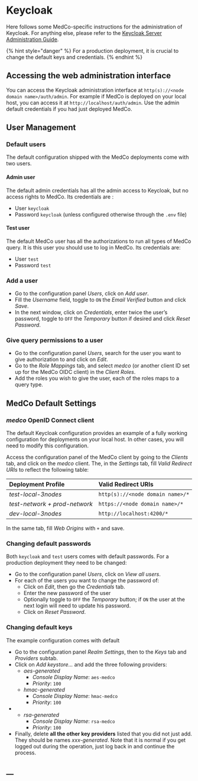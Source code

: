 # Keycloak

Here follows some MedCo-specific instructions for the administration of Keycloak. For anything else, please refer to the [Keycloak Server Administration Guide](https://www.keycloak.org/docs/latest/server_admin/index.html).

{% hint style="danger" %}
For a production deployment, it is crucial to change the default keys and credentials.
{% endhint %}

## Accessing the web administration interface

You can access the Keycloak administration interface at `http(s)://<node domain name>/auth/admin`. For example if MedCo is deployed on your local host, you can access it at `http://localhost/auth/admin`. Use the admin default credentials if you had just deployed MedCo.

## User Management

### Default users

The default configuration shipped with the MedCo deployments come with two users.

#### Admin user

The default admin credentials has all the admin access to Keycloak, but no access rights to MedCo. Its credentials are :

* User `keycloak`
* Password `keycloak` \(unless configured otherwise through the `.env` file\)

#### Test user

The default MedCo user has all the authorizations to run all types of MedCo query. It is this user you should use to log in MedCo. Its credentials are:

* User `test`
* Password `test`

### **Add a user**

* Go to the configuration panel _Users_, click on _Add user_.
* Fill the _Username_ field, toggle to `ON` the _Email Verified_ button and click _Save_.
* In the next window, click on _Credentials_, enter twice the user’s password, toggle to `OFF` the _Temporary_ button if desired and click _Reset Password_.

### **Give query permissions to a user**

* Go to the configuration panel _Users_, search for the user you want to give authorization to and click on _Edit_.
* Go to the _Role Mappings_ tab, and select _medco_ \(or another client ID set up for the MedCo OIDC client\) in the _Client Roles_.
* Add the roles you wish to give the user, each of the roles maps to a query type.

## MedCo Default Settings

### _medco_ OpenID Connect client

The default Keycloak configuration provides an example of a fully working configuration for deployments on your local host. In other cases, you will need to modify this configuration.

Access the configuration panel of the MedCo client by going to the _Clients_ tab, and click on the _medco_ client. The, in the _Settings_ tab, fill _Valid Redirect URIs_ to reflect the following table:

| Deployment Profile | Valid Redirect URIs |
| :--- | :--- |
| _test-local-3nodes_ | `http(s)://<node domain name>/*` |
| _test-network + prod-network_ | `https://<node domain name>/*` |
| _dev-local-3nodes_ | `http://localhost:4200/*` |

In the same tab, fill _Web Origins_ with `+` and save.

### Changing default passwords

Both `keycloak` and `test` users comes with default passwords. For a production deployment they need to be changed:

* Go to the configuration panel _Users_, click on _View all users_.
* For each of the users you want to change the password of:
  * Click on _Edit_, then go the _Credentials_ tab.
  * Enter the new password of the user
  * Optionally toggle to `OFF` the _Temporary_ button; if `ON` the user at the next login will need to update his password.
  * Click on _Reset Password_.

### Changing default keys

The example configuration comes with default 

* Go to the configuration panel _Realm Settings_, then to the _Keys_ tab and _Providers_ subtab.
* Click on _Add keystore..._ and add the three following providers:
  * _aes-generated_
    * _Console Display Name_: `aes-medco`
    * _Priority_: `100`
  * _hmac-generated_
    * _Console Display Name_: `hmac-medco`
    * _Priority_: `100`
* * _rsa-generated_
    * _Console Display Name_: `rsa-medco`
    * _Priority_: `100`
* Finally, delete **all the other key providers** listed that you did not just add. They should be names _xxx-generated_. Note that it is normal if you get logged out during the operation, just log back in and continue the process.

## \_\_



